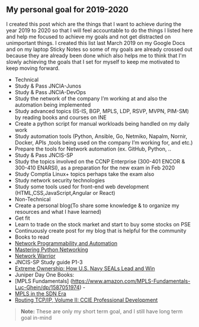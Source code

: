 ## My personal goal for 2019-2020
I created this post which are the things that I want to achieve during the year 2019 to 2020 so that I will feel accountable to do the things I listed here and help me focused to achieve my goals and not get distracted on unimportant things.  I created this list last March 2019 on my Google Docs  and on my laptop Sticky Notes so some of my goals are already crossed out because they are already been done which also helps me to think that I'm slowly achieving the goals that I set for myself to keep me motivated to keep moving forward.


- Technical
 - Study & Pass JNCIA-Junos
 - Study & Pass JNCIA-DevOps
 - Study the network of the company I’m working at and also the automation being implemented
 - Study advanced topics (IS-IS, BGP, MPLS, LDP, RSVP, MVPN, PIM-SM) by reading books and courses on INE
 - Create a python script  for manual workloads being handled on my daily work
 - Study automation tools (Python, Ansible, Go, Netmiko, Napalm, Nornir, Docker, APIs ,tools being used on the company I’m working for, and etc.)
 - Prepare the tools for Network automation (ex. GitHub, Python, ..
 - Study & Pass JNCIS-SP
 - Study the topics involved on the CCNP Enterprise (300-401 ENCOR & 300-410 ENARSI), as a preparation for the new exam in Feb 2020
 - Study  Comptia Linux+ topics perhaps take the exam also
 - Study network security technologies
 - Study some tools used for front-end web development (HTML,CSS,JavaScript,Angular or React)
- Non-Technical
 - Create a personal blog(To share some knowledge & to organize my resources and what I have learned)
 - Get fit
 - Learn to trade on the stock market and start to buy some stocks on PSE
 - Continuously create post for my blog that is helpful for the community
- Books to read
 - [Network Programmability and Automation](https://www.amazon.com/Network-Programmability-Automation-Next-Generation-Engineer-ebook/dp/B079K6HWQX)
 - [Mastering Python Networking](https://www.packtpub.com/networking-and-servers/mastering-python-networking) 
 - [Network Warrior](http://shop.oreilly.com/product/0636920010159.do)
 - JNCIS-SP Study guide P1-3
 - [Extreme Ownership: How U.S. Navy SEALs Lead and Win](https://www.amazon.com/Extreme-Ownership-U-S-Navy-SEALs-ebook/dp/B00VE4Y0Z2) 
 - Juniper Day One Books:
 - [MPLS Fundamentals] (https://www.amazon.com/MPLS-Fundamentals-Luc-Ghein/dp/1587051974) - 
 - [MPLS in the SDN Era](http://shop.oreilly.com/product/0636920033905.do)
 - [Routing TCP/IP, Volume II: CCIE Professional Development](https://www.amazon.com/Routing-TCP-CCIE-Professional-Development/dp/1578700892) 




> **Note:** These are only my short term goal, and I still have long term goal in-mind 
